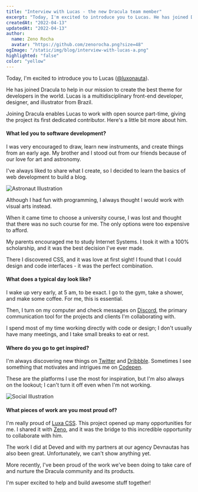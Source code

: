 ```yaml
---
title: "Interview with Lucas - the new Dracula team member"
excerpt: "Today, I'm excited to introduce you to Lucas. He has joined Dracula to help in our mission to create the best theme for developers in the world."
createdAt: "2022-04-13"
updatedAt: "2022-04-13"
author:
  name: Zeno Rocha
  avatar: "https://github.com/zenorocha.png?size=48"
ogImage: "/static/img/blog/interview-with-lucas-a.png"
highlighted: "false"
color: "yellow"
---
```


Today, I'm excited to introduce you to Lucas ([@luxonauta](https://twitter.com/luxonauta)).

He has joined Dracula to help in our mission to create the best theme for developers in the world. Lucas is a multidisciplinary front-end developer, designer, and illustrator from Brazil.

Joining Dracula enables Lucas to work with open source part-time, giving the project its first dedicated contributor. Here's a little bit more about him.

#### What led you to software development?

I was very encouraged to draw, learn new instruments, and create things from an early age. My brother and I stood out from our friends because of our love for art and astronomy.

I've always liked to share what I create, so I decided to learn the basics of web development to build a blog.

![Astronaut Illustration](/static/img/blog/interview-with-lucas-a.png)

Although I had fun with programming, I always thought I would work with visual arts instead.

When it came time to choose a university course, I was lost and thought that there was no such course for me. The only options were too expensive to afford.

My parents encouraged me to study Internet Systems. I took it with a 100% scholarship, and it was the best decision I've ever made.

There I discovered CSS, and it was love at first sight! I found that I could design and code interfaces - it was the perfect combination.

#### What does a typical day look like?

I wake up very early, at 5 am, to be exact. I go to the gym, take a shower, and make some coffee. For me, this is essential.

Then, I turn on my computer and check messages on [Discord](https://discord.com/), the primary communication tool for the projects and clients I'm collaborating with.

I spend most of my time working directly with code or design; I don't usually have many meetings, and I take small breaks to eat or rest.

#### Where do you go to get inspired?

I'm always discovering new things on [Twitter](https://twitter.com) and [Dribbble](https://dribbble.com/). Sometimes I see something that motivates and intrigues me on [Codepen](https://codepen.io/).

These are the platforms I use the most for inspiration, but I'm also always on the lookout; I can't turn it off even when I'm not working.

![Social Illustration](/static/img/blog/interview-with-lucas-b.png)

#### What pieces of work are you most proud of?

I'm really proud of [Luxa CSS](https://luxacss.com). This project opened up many opportunities for me. I shared it with [Zeno](https://twitter.com/zenorocha), and it was the bridge to this incredible opportunity to collaborate with him.

The work I did at Deved and with my partners at our agency Devnautas has also been great. Unfortunately, we can't show anything yet.

More recently, I've been proud of the work we've been doing to take care of and nurture the Dracula community and its products.

I'm super excited to help and build awesome stuff together!
